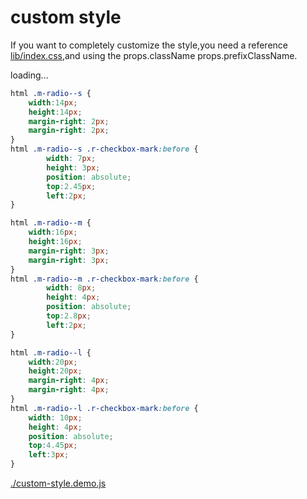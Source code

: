 # custom style

If you want to completely customize the style,you need a reference [lib/index.css](../lib/index.css),and using the props.className props.prefixClassName.

<div id="example__custom-style_node" class="fast-flow-demo">loading...</div>

````css
html .m-radio--s {
    width:14px;
    height:14px;
    margin-right: 2px;
    margin-right: 2px;
}
html .m-radio--s .r-checkbox-mark:before {
        width: 7px;
        height: 3px;
        position: absolute;
        top:2.45px;
        left:2px;
}

html .m-radio--m {
    width:16px;
    height:16px;
    margin-right: 3px;
    margin-right: 3px;
}
html .m-radio--m .r-checkbox-mark:before {
        width: 8px;
        height: 4px;
        position: absolute;
        top:2.8px;
        left:2px;
}

html .m-radio--l {
    width:20px;
    height:20px;
    margin-right: 4px;
    margin-right: 4px;
}
html .m-radio--l .r-checkbox-mark:before {
    width: 10px;
    height: 4px;
    position: absolute;
    top:4.45px;
    left:3px;
}
````

<!--MR-R {
    type: "pre",
    file: './custom-style.demo.js'
} -->
[./custom-style.demo.js](./custom-style.demo.js)
